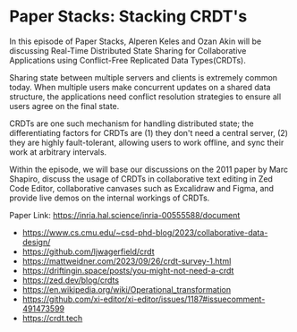 # Paper Stacks: Stacking CRDT's

In this episode of Paper Stacks, Alperen Keles and Ozan Akin will be discussing
Real-Time Distributed State Sharing for Collaborative Applications using Conflict-Free
Replicated Data Types(CRDTs).

Sharing state between multiple servers and clients is extremely common today. When
multiple users make concurrent updates on a shared data structure, the applications need 
conflict resolution strategies to ensure all users agree on the final state. 

CRDTs are one such mechanism for handling distributed state; the differentiating factors
for CRDTs are (1) they don't need a central server, (2) they are highly fault-tolerant, allowing
users to work offline, and sync their work at arbitrary intervals.

Within the episode, we will base our discussions on the 2011 paper by Marc Shapiro, discuss the 
usage of CRDTs in collaborative text editing in Zed Code Editor, collaborative canvases such as
Excalidraw and Figma, and provide live demos on the internal workings of CRDTs.

Paper Link: https://inria.hal.science/inria-00555588/document


- https://www.cs.cmu.edu/~csd-phd-blog/2023/collaborative-data-design/
- https://github.com/ljwagerfield/crdt
- https://mattweidner.com/2023/09/26/crdt-survey-1.html
- https://driftingin.space/posts/you-might-not-need-a-crdt
- https://zed.dev/blog/crdts
- https://en.wikipedia.org/wiki/Operational_transformation
- https://github.com/xi-editor/xi-editor/issues/1187#issuecomment-491473599
- https://crdt.tech